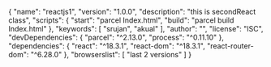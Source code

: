 {
  "name": "reactjs1",
  "version": "1.0.0",
  "description": "this is secondReact class",
  "scripts": {
    "start": "parcel Index.html",
    "build": "parcel build Index.html"
  },
  "keywords": [
    "srujan",
    "akual"
  ],
  "author": "",
  "license": "ISC",
  "devDependencies": {
    "parcel": "^2.13.0",
    "process": "^0.11.10"
  },
  "dependencies": {
    "react": "^18.3.1",
    "react-dom": "^18.3.1",
    "react-router-dom": "^6.28.0"
  },
  "browserslist": [
    "last 2 versions"
  ]
}

